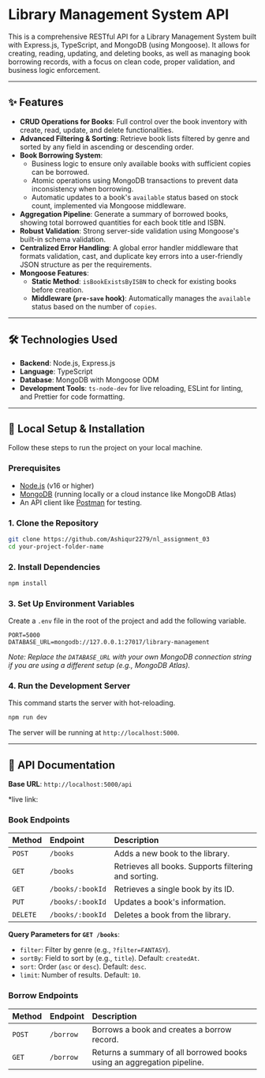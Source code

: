 # Library Management System API

This is a comprehensive RESTful API for a Library Management System built with Express.js, TypeScript, and MongoDB (using Mongoose). It allows for creating, reading, updating, and deleting books, as well as managing book borrowing records, with a focus on clean code, proper validation, and business logic enforcement.

---

## ✨ Features

- **CRUD Operations for Books**: Full control over the book inventory with create, read, update, and delete functionalities.
- **Advanced Filtering & Sorting**: Retrieve book lists filtered by genre and sorted by any field in ascending or descending order.
- **Book Borrowing System**:
  - Business logic to ensure only available books with sufficient copies can be borrowed.
  - Atomic operations using MongoDB transactions to prevent data inconsistency when borrowing.
  - Automatic updates to a book's `available` status based on stock count, implemented via Mongoose middleware.
- **Aggregation Pipeline**: Generate a summary of borrowed books, showing total borrowed quantities for each book title and ISBN.
- **Robust Validation**: Strong server-side validation using Mongoose's built-in schema validation.
- **Centralized Error Handling**: A global error handler middleware that formats validation, cast, and duplicate key errors into a user-friendly JSON structure as per the requirements.
- **Mongoose Features**:
  - **Static Method**: `isBookExistsByISBN` to check for existing books before creation.
  - **Middleware (`pre-save` hook)**: Automatically manages the `available` status based on the number of `copies`.

---

## 🛠️ Technologies Used

- **Backend**: Node.js, Express.js
- **Language**: TypeScript
- **Database**: MongoDB with Mongoose ODM
- **Development Tools**: `ts-node-dev` for live reloading, ESLint for linting, and Prettier for code formatting.

---

## 🚀 Local Setup & Installation

Follow these steps to run the project on your local machine.

### Prerequisites

- [Node.js](https://nodejs.org/en/) (v16 or higher)
- [MongoDB](https://www.mongodb.com/try/download/community) (running locally or a cloud instance like MongoDB Atlas)
- An API client like [Postman](https://www.postman.com/) for testing.

### 1. Clone the Repository

```bash
git clone https://github.com/Ashiqur2279/nl_assignment_03
cd your-project-folder-name
```

### 2. Install Dependencies

```bash
npm install
```

### 3. Set Up Environment Variables

Create a `.env` file in the root of the project and add the following variable.

```env
PORT=5000
DATABASE_URL=mongodb://127.0.0.1:27017/library-management
```

_Note: Replace the `DATABASE_URL` with your own MongoDB connection string if you are using a different setup (e.g., MongoDB Atlas)._

### 4. Run the Development Server

This command starts the server with hot-reloading.

```bash
npm run dev
```

The server will be running at `http://localhost:5000`.

---

## 📝 API Documentation

**Base URL**: `http://localhost:5000/api`

\*live link:

### Book Endpoints

| Method   | Endpoint         | Description                                          |
| :------- | :--------------- | :--------------------------------------------------- |
| `POST`   | `/books`         | Adds a new book to the library.                      |
| `GET`    | `/books`         | Retrieves all books. Supports filtering and sorting. |
| `GET`    | `/books/:bookId` | Retrieves a single book by its ID.                   |
| `PUT`    | `/books/:bookId` | Updates a book's information.                        |
| `DELETE` | `/books/:bookId` | Deletes a book from the library.                     |

**Query Parameters for `GET /books`**:

- `filter`: Filter by genre (e.g., `?filter=FANTASY`).
- `sortBy`: Field to sort by (e.g., `title`). Default: `createdAt`.
- `sort`: Order (`asc` or `desc`). Default: `desc`.
- `limit`: Number of results. Default: `10`.

### Borrow Endpoints

| Method | Endpoint  | Description                                                            |
| :----- | :-------- | :--------------------------------------------------------------------- |
| `POST` | `/borrow` | Borrows a book and creates a borrow record.                            |
| `GET`  | `/borrow` | Returns a summary of all borrowed books using an aggregation pipeline. |
